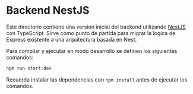 # Backend NestJS

Este directorio contiene una version inicial del backend utilizando [NestJS](https://nestjs.com/) con TypeScript. Sirve como punto de partida para migrar la logica de Express existente a una arquitectura basada en Nest.

Para compilar y ejecutar en modo desarrollo se definen los siguientes comandos:

```bash
npm run start:dev
```

Recuerda instalar las dependencias con `npm install` antes de ejecutar los comandos.
